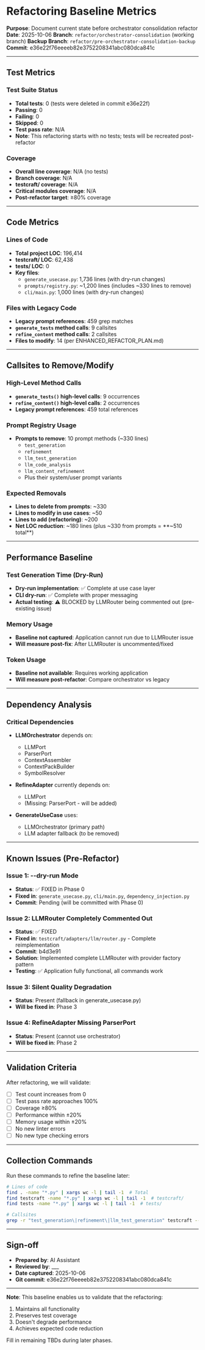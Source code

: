 # Refactoring Baseline Metrics

**Purpose**: Document current state before orchestrator consolidation refactor
**Date**: 2025-10-06
**Branch**: `refactor/orchestrator-consolidation` (working branch)
**Backup Branch**: `refactor/pre-orchestrator-consolidation-backup`
**Commit**: e36e22f76eeeeb82e3752208341abc080dca841c

---

## Test Metrics

### Test Suite Status
- **Total tests**: 0 (tests were deleted in commit e36e22f)
- **Passing**: 0
- **Failing**: 0
- **Skipped**: 0
- **Test pass rate**: N/A
- **Note**: This refactoring starts with no tests; tests will be recreated post-refactor

### Coverage
- **Overall line coverage**: N/A (no tests)
- **Branch coverage**: N/A
- **testcraft/ coverage**: N/A
- **Critical modules coverage**: N/A
- **Post-refactor target**: ≥80% coverage

---

## Code Metrics

### Lines of Code
- **Total project LOC**: 196,414
- **testcraft/ LOC**: 62,438
- **tests/ LOC**: 0
- **Key files**:
  - `generate_usecase.py`: 1,736 lines (with dry-run changes)
  - `prompts/registry.py`: ~1,200 lines (includes ~330 lines to remove)
  - `cli/main.py`: 1,000 lines (with dry-run changes)

### Files with Legacy Code
- **Legacy prompt references**: 459 grep matches
- **`generate_tests` method calls**: 9 callsites
- **`refine_content` method calls**: 2 callsites
- **Files to modify**: 14 (per ENHANCED_REFACTOR_PLAN.md)

---

## Callsites to Remove/Modify

### High-Level Method Calls
- **`generate_tests()` high-level calls**: 9 occurrences
- **`refine_content()` high-level calls**: 2 occurrences
- **Legacy prompt references**: 459 total references

### Prompt Registry Usage
- **Prompts to remove**: 10 prompt methods (~330 lines)
  - `test_generation`
  - `refinement`
  - `llm_test_generation`
  - `llm_code_analysis`
  - `llm_content_refinement`
  - Plus their system/user prompt variants

### Expected Removals
- **Lines to delete from prompts**: ~330
- **Lines to modify in use cases**: ~50
- **Lines to add (refactoring)**: ~200
- **Net LOC reduction**: ~180 lines (plus ~330 from prompts = **~510 total**)

---

## Performance Baseline

### Test Generation Time (Dry-Run)
- **Dry-run implementation**: ✅ Complete at use case layer
- **CLI dry-run**: ✅ Complete with proper messaging
- **Actual testing**: ⚠️ BLOCKED by LLMRouter being commented out (pre-existing issue)

### Memory Usage
- **Baseline not captured**: Application cannot run due to LLMRouter issue
- **Will measure post-fix**: After LLMRouter is uncommented/fixed

### Token Usage
- **Baseline not available**: Requires working application
- **Will measure post-refactor**: Compare orchestrator vs legacy

---

## Dependency Analysis

### Critical Dependencies
- **LLMOrchestrator** depends on:
  - LLMPort
  - ParserPort
  - ContextAssembler
  - ContextPackBuilder
  - SymbolResolver

- **RefineAdapter** currently depends on:
  - LLMPort
  - (Missing: ParserPort - will be added)

- **GenerateUseCase** uses:
  - LLMOrchestrator (primary path)
  - LLM adapter fallback (to be removed)

---

## Known Issues (Pre-Refactor)

### Issue 1: --dry-run Mode
- **Status**: ✅ FIXED in Phase 0
- **Fixed in**: `generate_usecase.py`, `cli/main.py`, `dependency_injection.py`
- **Commit**: Pending (will be committed with Phase 0)

### Issue 2: LLMRouter Completely Commented Out
- **Status**: ✅ FIXED
- **Fixed in**: `testcraft/adapters/llm/router.py` - Complete reimplementation
- **Commit**: b4d3e91
- **Solution**: Implemented complete LLMRouter with provider factory pattern
- **Testing**: ✅ Application fully functional, all commands work

### Issue 3: Silent Quality Degradation
- **Status**: Present (fallback in generate_usecase.py)
- **Will be fixed in**: Phase 3

### Issue 4: RefineAdapter Missing ParserPort
- **Status**: Present (cannot use orchestrator)
- **Will be fixed in**: Phase 2

---

## Validation Criteria

After refactoring, we will validate:

- [ ] Test count increases from 0
- [ ] Test pass rate approaches 100%
- [ ] Coverage ≥80%
- [ ] Performance within ±20%
- [ ] Memory usage within ±20%
- [ ] No new linter errors
- [ ] No new type checking errors

---

## Collection Commands

Run these commands to refine the baseline later:

```bash
# Lines of code
find . -name "*.py" | xargs wc -l | tail -1  # Total
find testcraft -name "*.py" | xargs wc -l | tail -1  # testcraft/
find tests -name "*.py" | xargs wc -l | tail -1  # tests/

# Callsites
grep -r "test_generation\|refinement\|llm_test_generation" testcraft --include="*.py" | wc -l
```

---

## Sign-off

- **Prepared by**: AI Assistant
- **Reviewed by**: ___
- **Date captured**: 2025-10-06
- **Git commit**: e36e22f76eeeeb82e3752208341abc080dca841c

---

**Note**: This baseline enables us to validate that the refactoring:
1. Maintains all functionality
2. Preserves test coverage
3. Doesn't degrade performance
4. Achieves expected code reduction

Fill in remaining TBDs during later phases.
